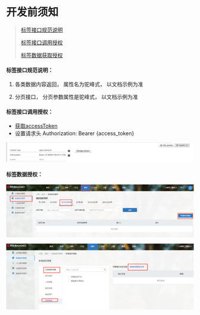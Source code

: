 # 开发前须知

>[标签接口规范说明](#link1)
>
>[标签接口调用授权](#link2)
>
>[标签数据获取授权](#link3)



#### 标签接口规范说明：<div id=link1></div>

1. 各类数据内容返回， 属性名为驼峰式， 以文档示例为准

2. 分页接口， 分页参数属性是驼峰式， 以文档示例为准

   

#### 标签接口调用授权：<div id=link2></div>

* [获取accessToken](../../../get-access-token.md)
* 设置请求头 Authorization: Bearer {access_token}

![image-20201111115147461.png](README.assets/image-20201111115147461.png)

#### 标签数据授权：<div id=link3></div>

![image-20201117102403654](README.assets/image-20201117102403654.png)

![image-20201117102438634](README.assets/image-20201117102438634.png)